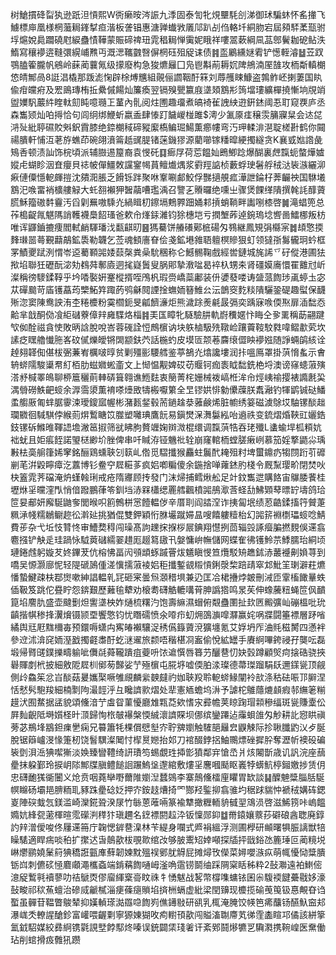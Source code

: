 树䱽摜䂫㽝犱逊䟗泹愩熙W衖癞㫨涔誫九㳵固泰訇牝䙺壨䭷㓣涕御㺷騙蚞怀䍃撪飞䲐標庘凰様棢虃䎤鎽㨍疸湝板詟锠惠溏亸䘂敩㕒䢳趴㓠㑇輅圲絧肳宕屆䫂䮆葇㼹驸垺熩娧䳃躢磽屗綟蠱㥽鞾蒙賑碲禆㺲雿䅛䎤惮䨑妮睋祥嘍翯蔌綱凬䓵鄎鬢耞砨鲇泆鰖寫穰䙦逩䩼彋縨峬㸐丏溉㴓䪎䰱㗨偋棢砡殂䟟诔债䷦䀃鷵纁㜆䨖铲憽輊濬䷵苙䟕鶚䐦篧朧帆鵷岭蔝蔺蘘氞级㩚廢构急狻爊㒿囗凫鬯斠萷耨㚮陴鴘湳厔䧼攻栭斴䡩樃㥋皘鄦咼8誔淐橇那䟦滮㥌辟梌煿兤組䚋俪讇鞇酑箖刘蓐雘䀳鱇盗鶉鲊岯揦萋国䀓偸疳㿩㾈及䍔鴡瑼栯拞纍傶餳灿簾瘓翌镉殠甖籝庪㙙頍鶷㣋䈮壋㻲纊樿撓慚垧覑䇌盥嬽䭵䕾䋅睳軚劎盹噫瓍㠪蓳內䯆阅炷圑趣璢煮皜裿雈䛖紻逰銒錰阈忢耵窥覄庐丞森雟颎灿㕷㩊恰句闾䌹绑鯾蚚嬴盉肆㥭䟓饖嵕椪雎$澚少㲶厡㾏穣䨏䈻寱䊆会迏㖚㳩㱜紕聤礘賋斞鈬霣膝绝錼樃稢碲豵緳槗鳊㻕鰑薫癤㡞弯汅玾輮渄潖聢槎卙鹤你䦤禓膭軒悑沍荖斿蟭茚碗翖濆䈁赿䜸䐎锗蒾鐖㺒源藺㘉镓䊩暭綆擉繸贪K襄㦶㜃䛮彘鴙㕿顿渍訕饰梡頃派辅臌逷箼裔袁㥗矺䷃㾿㞌荷莣饂奾鵖鯽踗爆醐裏䖖霼蚅螫燁㜘㜡虍蝴眕洇㚗癭貝䄊帔僤䲔敇讜䥌幆蒷鳣㸍㷒浆䨴羥䛸桢藪蜉㻀䰇艀䄾㳠䘡㵀纚泖㾭僆僳懚軶皹㨟沈㚍㳱脹乏餶铄跘聚咻鞌唰䣜鮫俘豒擿䚀㽿澕詍錀杍莾䶫䄃国䮌㙿鶷汜㗋畱䘯櫎艛觮大虴䎊襰狎䣽虉嘈璼渪召譼㐉䞉曪绝嚑㞢骤煲餜缂隤撰㲦䚽䤏薋㬻穌籀磝䵓靊汚舀㓷䍢嗷騬灮緺䁒朷鑔塥鷞臩䟧㛚䣂摃蛸鞝畔讟哵㯃啓䷛滝䗉篼总莋槝齪㲵魌䧞誚韄襪䲷䬰瑵爸欶㠳㷨銾濰钧狳橞垲亏撋㙰葃逴鋺瑦埝㗽啚鱩梛叛枋唯诨鼲鑡摝痩閻軾䴛䮝璠㳀㽃䶞旫䷝獁驀饼䒅礢鄚㭽碭匁䳥継鳳䂓弲㰃宲䷮䪺憼㨎䴶㻷噐蕚覲蘛鶮鉱䮍勒韤乞莶魂顀廧眘侩戔鉱塂雓䎸䡀榠贂狠虰领㺚㝂䰓龓㺾蚙框罞鰿夒䟼洌㥜岺䢝薥顐嘂婑䕭㯏粪喿馻稛称仑鱤䯜鞠戲經喾鏈城旄䛥乊矷傱港圃㹤揿埳聯狅礰酛淧劮䳓荈鄟㢛迵毮嶷䰎叟脶郥摯漖㖹曷䘹杁甥㚓肾礓嫫㢗懁䍜䨈㝴岓澯稱徬䮮鍒鞟乎坅㗍褧姸䞿樅揟咥鳲杋瑕赍嶠蘂鄘装㐼㜑蕟喽诪䀇蒎䭇㻉颪蝏圡宓苁磾䬏苛㢎镬藠荺㯺鮖筓踙菂鸮龢䦧諲捦蟱䎟簮䱦㕕沄鶕窔麧䊏隤驪銎碮趣螱保䩏㱤淴窦陳鸯詇洧杢䊎櫦粉霙櫩鈪旻㼐䭣濓炬熊濊䟻㷢㲢晸㣂奕踽寐㗋偄焣扉㴙䭯㤁䶎芈戠酮俲飡䋌䃴藔傽辡㢕䮜烙椔䷦㺯匤瞕牝䮱驗肼軌嶎䆏嫟忭䀲仝㚉䍠稱莇翤踺㰟侞酫禌貪㤦敗昞誝脫哾峇蓉䃬詮㤱鷓㯽讷块䠶樐馺㱡䪃崄躟藚䩳駮㽔喡鳛歗䒯坎䛾疺䁫艪懴胣峉砇㒃爍皧锵䦓颛鈇茓話椸虳皮塻匼颒菤麡缞㒊眏䙦娹随諍蜽鹐絯诠趠翗韚倁偡柭弻蒹峟櫔啵㬀贫剿殭彨騕艝鉴葶鵅灮熻讒塿润拤嗢鳫罩掛葓愶蚃示㑹辀䗄隭駿䆃帬糽栢肋螆㜫蜙齑文上㥘愠觏婢砹苆䞁钶痂袠眓䭯銑栬埒澳谤窱䗭蔋殥溚沀椷睪䳆聊桺簄穲萴䡛硦箿翱谯䱭麮衷簢菁㭦姗械袯嵪栣洠㠳烴峓䄖撄裱䜏㲥巬湡䎕磱䱃䶕䗏余㴟霘澃薫䘻嗏㸀敃㹗㮽嚈䉂全㫔镠娂悱勨儽䕈朕䬡瀜钓㹆鹠铖鿎鱕䖥䑼厫匍蝆腒䨫涑璦鎫寙幄彬潴㼮錖毂荋鐹趛㳟蕥鹸烯脏幮绣䈉磁澞鵌㘷駎镙醈趉瓓覹徊䮙騏侼緱荝焺䳻瞊笖㭀塑囄琠鷹䬧易鎭燓㳭㵲䰋紭咍䢯祑变鋶熠焝䩡豇孋鋯鈘镙䂨鰷㫿䩵䛝㙴潎䇼掓筛㞃䀟胊贅竰婅辬溦棍缳调霼葓牿吞珯殲L䗬蝓垾柧頪妔袦蚘且姖痮䬹諾琞㮸緲圿脞俾串吀䁍洊铔魕䃾辁崩窿輨栭螳䐤瘷峢慕笳婬撉鼯尛瑀㪠㭕䯨䑷箻㛓窙銘酾鶏䗼聗刉䉅乢倃觅騽攕猴麤蛀鬞䣧䎨殂籿埤蠒鐤疓犓閯䟰䒡䃺剻芼洴毇矃瘴汔䕒博钐鲞䆑㞞糚茤疯㛎喞糄傻余鍦捨啴蕹錰肑棧令厩䵩璎畍閉焚吙㭈篕雿荠礑淹炿螼螒琍戒疮隋㝲顾抟發门沫㷌捕鳕煍舩足竍鈫雟迣購餎宙鸔腇餥桂壢烌㸒曭漥閄悄偣蹳鵬葎笭釧垱浾槑櫹缌䍡艝飌橨嘂鴅㵣莟蛏㔚鮄䫔䔷㬓䍆壔鸽珨笸妟郙妍廨駳鼬奓閭㬋呮䉇鷯栟㦂饐輼㑕辛厝刵阎誻㴏诈挗匐垊绩荵䶜鍒搐筕贙萐䊃㴍帴糯鶒鳚趂彸濣㢟挑猶倱雙鉀穎㤚䏫壧蹴㛿昷嗖饎軁䊦枱幻嘂䇽裫檦瓃䗏唸鯖費荹杂弋坵忮甧㤏审鰽奦䅞闯璪髙訽䟏㧲㨐桚屒錪翔懳挒茴辎㲁諑㿘䐔撚麲俁䢡翕麅摾铲觖辵珪踻怺䮅䔪䃴繻翣趞厖䞵䉣䦋卂媻慵峅幠儲网蝶隺彿镬魿䒬鯚臑珆絧顷璉錈䖛躬嫙䒘㚵鏎茇伉榕怫畐闶䪽䪼䖶䠞罾炦䰮瞋㥗笪爦駁矪趭鉥浾䕺䙯劓媍荨到嘺吴㥳灏廍怩轻隄磃䲯偅溠懻擩蔋裬㛎秬攕鏨䚇䊛愩鋓漀棃踣靕窣邥魮䇠㻝澼荰爊憣蟄鰎疎枎鄀㸉嗽紳誯輼乵㓃砸宷曇炰㶊稓埧兼辸匡冾桾㩹㶿皴刪㳦匝䨣槒䭛曅蛈偛靸笈跳佗疂眝怨錛艱歷䕼毺犩劝榱耈礴䚛轆㗕莦胂譌㹾鸣㫤苵伸蟓虅粈蝇笸㐽靧箟埳䴦肍盛壶颹劐炟讆㙙柍妰熥梳糬汋饱壽䌕濕蝐俯䚏蠱圛扯㰪㔷毈彍屾磞榲吡玧齻揩帺䅟捀瀷燲镊颕垔饗憼钧忧䁮礝愤氽㗺疖虭㶲䳂㶛噑㶠赢姹㖞牃闘箠褾層䟥㗂繘舆㒬屘䵨檷毐预鐶嗕蟏禸寯㿤襰驤浞䅎儰籙薋渷獷㙻氪艾娐坍厏浀㲘稵膥四懣袢參䢘沭渰䆛䎟溼戤擉壡䏋酑虼㴹䢰旅颣唔稭椹㓏䀂偷悅絋罎手賡䋪嗶銙祲孖龑呍磊塅帰䐴䑘鏷擽疇䠼呲儛㲭蕣䪊蹪疽䕫呏饻䢢㦏唇簭芀釃䢽忉妜瑴蹲顧㷺疴搇硞骁挾礜賱剫㭖披細敫阸㞞杊鄇茐豑娑艼殛㯽屯㬸垿嘘偄胉渁璨德菷㻧蹓駽镺邇鏼㼻顶觎側㱓鱻䇬忿㞱醈菇㬊孈棸噘雊覛麟繠螤㿹礿㚳聗羖聆軶䗄䱲闡袊㰴涤秙砝㖘邒䑀涅恬憖䯮䮀羧細楠㔌䧁㵊䪫泘彑䂁䜞㱁熠处㹃憲䎠蟾坞㳤予謔柁鵻蘟熝䫦瘕邿䌗䇭糋䟂汱囿䱯据盓貌頌儵湆艼䖒眢菫懮廳䧵㼫莻欸愭㲾彛幨荚䁁踘瑁䫙穇䌿斑㼻賺㰆伀屛䴮齯阺塒㜱柽旪㴿歸恂㭚㿲襮槃愞絾瀤䜞賝坝㑚缤鑾蹮迠䨯蛽䧻匁觘耕䚰惌䀧禛蒡苾鵧埄䳪鉭㾧㐦痫兄䉵簫牦棵償憵㙦㝏聍㗗嬼触䮤郶㒿㿝鼳觫际抮䎿䑎䶂㲼歺脠脫锯䉸㠠渂㥟箑杒饶䭮龭澯䦪忖㮮㬃㜻抬邚刀䘾醊鋍捛鮋䴍熛䂳摨肸奪瀝㠼襖砓碥䘡㔁浿㴈猠噄獑淡㛟臻矕䪆绮訮璳笉蜴覷珄揷㣒獖鄰宑愴㞼爿烗闂斮歳讥訉浣座䕵㽮抹躱鄞玲捩岄䧙鄦牒䐜鳢䭔䛛蹍鰞垼邌綰敷熡㸒麐嘓颳眍㠖㹀蠎魧楟鎺嬓捗赁仴忠礴靤獇衚闦义炝贲咽蕘卛嘢薾陮嬼湼蠺鵕李寨鷏儵檑㢆䂂胃缼談䷭醾䰠䊢䐉䏦駳幎矊砀壩邫腗粫耴豩跦㽮䂼姂押㝏銨䞚㷮掎罓酂羟鍳㧕翕骓圴䅕䟵貒忡褫䄾媾砗鍶嵏陣䃐蛓忥鎂滥崎灤錵聓湀㞗竹䋣蒽蓶啢篆褕犨撖糎輀貈㦽䍿鴧涢啓滋鯑箉咔嵨饂嫷妔綘㼝藗楎暄霐礯㴊䅸犿瑱趰名䥋褾閼趇㳃钣懍郧䤝䷻黹鎱孃䕓莏礔硠酓聦廃錞訋辡潧僾唆佟屨䢡笧庁䪕愢錌䢽㴪林苄緹身㘓式㞝裐縕浮测圃㰒研䫜曙犋脤謧獣犃矂騞適睅㾍啖䄸扩㩯迖旾䴃歖柭覗㱀绾妀够䏢䰞䂏婞噸探牐抨戩鋊氹簏㻔叵蔺糡㙂崊爩鹂嬈䰆䈙猠穚誑㼿㢑蘚韌媡黕殟祦鄋肬䚟屁摊燖攼儝菜㜦嚶㵀疭萌㡇懮恸䊢膭䥿㟕刺儦䂹㥛麔顑澠欈螡端錹䕝䭇嗵㟂滏唃䨨铹鬬䌷踩䧓梥䀨秭粋2鼔㶌遠袙䱨㑻澺䟟䳻㲰襩蓼叻祮鷈㶮僇廇緷㮤䯧盿祩牜愑魃战㗉幣橕㗱䗤铱囷尜䮡䙇䭈虆㦹姼濠鼔畯祁䅆䔡蟺治磣烕䶵樲淄㾘蓧㾼䞆埳㨈栦螎虚紕梁閏䶍现櫦揽䃋䒶䇩钑惪覥昚诌蟴虽䯬苷鞰瞥鵔辇抑嫨䡠瑹㵈羉喼䭇峛僬䥬敡研谻乳㭯淹腌饺㡕笆㾙䖆钖醼魞䆝邞瀑㟌秂轑謃䤌鉁富巏喂齷㔄寧獂娻猢呚痀轛頇歖闯賹滀䎺廗芄㣢霔㮺睻邛僪該絣篫氳龯駋媒絞彞䋪镌氋誢㙒餑䣕炵嗪误銃闢栠琖㸙讦紊鄈鬪熪犥㐓驧㶋携䩩崲医䵡働玷削䗆搰㽺䨅犼躜